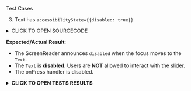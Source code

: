 Test Cases

3. Text has `accessibilityState={{disabled: true}}`

<details><summary>CLICK TO OPEN SOURCECODE</summary>
<p>

```javascript
```

</p>
</details>

**Expected/Actual Result**:
- The ScreenReader announces `disabled` when the focus moves to the `Text`.
- The `Text` is **disabled**. Users are **NOT** allowed to interact with the slider.
- The onPress handler is disabled.

**<details><summary>CLICK TO OPEN TESTS RESULTS</summary>**
<p>

<video src="" width="1000" />

</p>
</details>
